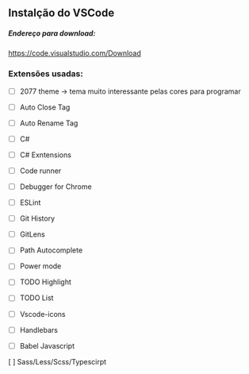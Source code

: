 ## Instalção do VSCode

##### Endereço para download: 

https://code.visualstudio.com/Download

### Extensões usadas:

- [ ] 2077 theme -> tema muito interessante pelas cores para programar

- [ ] Auto Close Tag

- [ ] Auto Rename Tag

- [ ] C# 

- [ ] C# Exntensions

- [ ] Code runner

- [ ] Debugger for Chrome

- [ ] ESLint

- [ ] Git History

- [ ] GitLens

- [ ] Path Autocomplete

- [ ] Power mode

- [ ] TODO Highlight

- [ ] TODO List

- [ ] Vscode-icons

- [ ] Handlebars

- [ ] Babel Javascript

[ ] Sass/Less/Scss/Typescirpt


